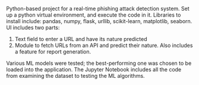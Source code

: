 Python-based project for a real-time phishing attack detection system.
Set up a python virtual environment, and execute the code in it.
Libraries to install include: pandas, numpy, flask, urllib, scikit-learn, matplotlib, seaborn.
UI includes two parts:
1) Text field to enter a URL and have its nature predicted
2) Module to fetch URLs from an API and predict their nature. Also includes a feature for report generation.

Various ML models were tested; the best-performing one was chosen to be loaded into the application. The Jupyter Notebook includes all the code from examining the dataset to testing the ML algorithms.
